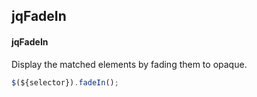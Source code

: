 ## jqFadeIn
#### jqFadeIn
Display the matched elements by fading them to opaque.
```javascript
$(${selector}).fadeIn();
```